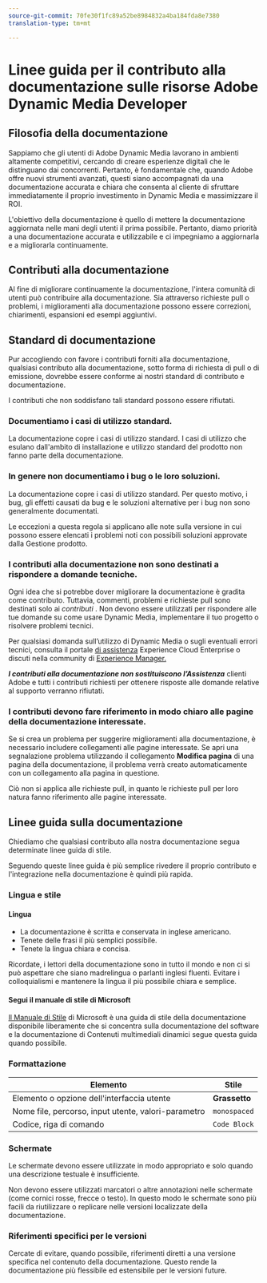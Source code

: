 ```yaml
---
source-git-commit: 70fe30f1fc89a52be8984832a4ba184fda8e7380
translation-type: tm+mt

---
```

# Linee guida per il contributo alla documentazione sulle risorse Adobe Dynamic Media Developer

## Filosofia della documentazione

Sappiamo che gli utenti di Adobe Dynamic Media lavorano in ambienti altamente competitivi, cercando di creare esperienze digitali che le distinguano dai concorrenti. Pertanto, è fondamentale che, quando Adobe offre nuovi strumenti avanzati, questi siano accompagnati da una documentazione accurata e chiara che consenta al cliente di sfruttare immediatamente il proprio investimento in Dynamic Media e massimizzare il ROI.

L&#39;obiettivo della documentazione è quello di mettere la documentazione aggiornata nelle mani degli utenti il prima possibile. Pertanto, diamo priorità a una documentazione accurata e utilizzabile e ci impegniamo a aggiornarla e a migliorarla continuamente.

## Contributi alla documentazione

Al fine di migliorare continuamente la documentazione, l&#39;intera comunità di utenti può contribuire alla documentazione. Sia attraverso richieste pull o problemi, i miglioramenti alla documentazione possono essere correzioni, chiarimenti, espansioni ed esempi aggiuntivi.

## Standard di documentazione

Pur accogliendo con favore i contributi forniti alla documentazione, qualsiasi contributo alla documentazione, sotto forma di richiesta di pull o di emissione, dovrebbe essere conforme ai nostri standard di contributo e documentazione.

I contributi che non soddisfano tali standard possono essere rifiutati.

### Documentiamo i casi di utilizzo standard.

La documentazione copre i casi di utilizzo standard. I casi di utilizzo che esulano dall&#39;ambito di installazione e utilizzo standard del prodotto non fanno parte della documentazione.

### In genere non documentiamo i bug o le loro soluzioni.

La documentazione copre i casi di utilizzo standard. Per questo motivo, i bug, gli effetti causati da bug e le soluzioni alternative per i bug non sono generalmente documentati.

Le eccezioni a questa regola si applicano alle note sulla versione in cui possono essere elencati i problemi noti con possibili soluzioni approvate dalla Gestione prodotto.

### I contributi alla documentazione non sono destinati a rispondere a domande tecniche.

Ogni idea che si potrebbe dover migliorare la documentazione è gradita come contributo. Tuttavia, commenti, problemi e richieste pull sono destinati solo ai *contributi* . Non devono essere utilizzati per rispondere alle tue domande su come usare Dynamic Media, implementare il tuo progetto o risolvere problemi tecnici.

Per qualsiasi domanda sull’utilizzo di Dynamic Media o sugli eventuali errori tecnici, consulta il portale [di assistenza](https://helpx.adobe.com/contact/enterprise-support.ec.html) Experience Cloud Enterprise o discuti nella community di [Experience Manager.](https://forums.adobe.com/community/experience-cloud/marketing-cloud/experience-manager)

***I contributi alla documentazione non sostituiscono l’Assistenza*** clienti Adobe e tutti i contributi richiesti per ottenere risposte alle domande relative al supporto verranno rifiutati.

### I contributi devono fare riferimento in modo chiaro alle pagine della documentazione interessate.

Se si crea un problema per suggerire miglioramenti alla documentazione, è necessario includere collegamenti alle pagine interessate. Se apri una segnalazione problema utilizzando il collegamento **Modifica pagina** di una pagina della documentazione, il problema verrà creato automaticamente con un collegamento alla pagina in questione.

Ciò non si applica alle richieste pull, in quanto le richieste pull per loro natura fanno riferimento alle pagine interessate.

## Linee guida sulla documentazione

Chiediamo che qualsiasi contributo alla nostra documentazione segua determinate linee guida di stile.

Seguendo queste linee guida è più semplice rivedere il proprio contributo e l&#39;integrazione nella documentazione è quindi più rapida.

### Lingua e stile

#### Lingua

* La documentazione è scritta e conservata in inglese americano.
* Tenete delle frasi il più semplici possibile.
* Tenete la lingua chiara e concisa.

Ricordate, i lettori della documentazione sono in tutto il mondo e non ci si può aspettare che siano madrelingua o parlanti inglesi fluenti. Evitare i colloquialismi e mantenere la lingua il più possibile chiara e semplice.

#### Segui il manuale di stile di Microsoft

[Il Manuale di Stile](https://docs.microsoft.com/en-us/style-guide/welcome/) di Microsoft è una guida di stile della documentazione disponibile liberamente che si concentra sulla documentazione del software e la documentazione di Contenuti multimediali dinamici segue questa guida quando possibile.

### Formattazione

| Elemento | Stile |
|---|---|
| Elemento o opzione dell&#39;interfaccia utente | **Grassetto** |
| Nome file, percorso, input utente, valori-parametro | `monospaced` |
| Codice, riga di comando | ```Code Block``` |

### Schermate

Le schermate devono essere utilizzate in modo appropriato e solo quando una descrizione testuale è insufficiente.

Non devono essere utilizzati marcatori o altre annotazioni nelle schermate (come cornici rosse, frecce o testo). In questo modo le schermate sono più facili da riutilizzare o replicare nelle versioni localizzate della documentazione.

### Riferimenti specifici per le versioni

Cercate di evitare, quando possibile, riferimenti diretti a una versione specifica nel contenuto della documentazione. Questo rende la documentazione più flessibile ed estensibile per le versioni future.